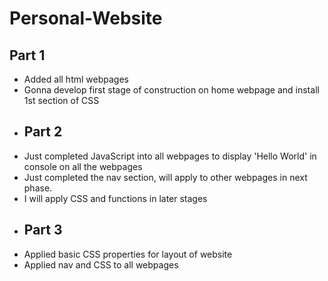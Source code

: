 # Personal-Website
## Part 1
- Added all html webpages
- Gonna develop first stage of construction on home webpage and install 1st section of CSS
- ## Part 2
- Just completed JavaScript into all webpages to display 'Hello World' in console on all the webpages
- Just completed the nav section, will apply to other webpages in next phase.
- I will apply CSS and functions in later stages
- ## Part 3
- Applied basic CSS properties for layout of website
- Applied nav and CSS to all webpages